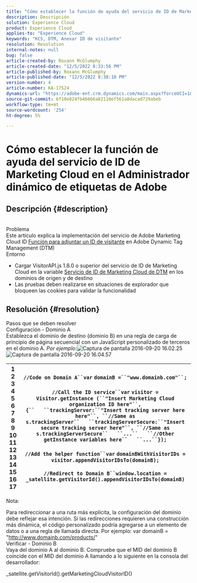 ```yaml
---
title: "Cómo establecer la función de ayuda del servicio de ID de Marketing Cloud en el Administrador dinámico de etiquetas de Adobe"
description: Descripción
solution: Experience Cloud
product: Experience Cloud
applies-to: "Experience Cloud"
keywords: "KCS, DTM, Anexar ID de visitante"
resolution: Resolution
internal-notes: null
bug: false
article-created-by: Roxann McGlumphy
article-created-date: "12/5/2022 8:33:56 PM"
article-published-by: Roxann McGlumphy
article-published-date: "12/5/2022 8:38:10 PM"
version-number: 4
article-number: KA-17524
dynamics-url: "https://adobe-ent.crm.dynamics.com/main.aspx?forceUCI=1&pagetype=entityrecord&etn=knowledgearticle&id=6b4a4020-dc74-ed11-81aa-6045bd006b3d"
source-git-commit: 6f10e824fb46666a82110ef561a8dacad729abeb
workflow-type: tm+mt
source-wordcount: '254'
ht-degree: 5%

---
```


# Cómo establecer la función de ayuda del servicio de ID de Marketing Cloud en el Administrador dinámico de etiquetas de Adobe

## Descripción {#description}

<br>Problema<br>
Este artículo explica la implementación del servicio de Adobe Marketing Cloud ID [Función para adjuntar un ID de visitante](https://marketing.adobe.com/resources/help/es_ES/mcvid/mcvid-appendvisitorid.html) en Adobe Dynamic Tag Management (DTM)
<br>Entorno<br>
- Cargar VisitorAPI.js 1.8.0 o superior del servicio de ID de Marketing Cloud en la variable [Servicio de ID de Marketing Cloud de DTM](https://marketing.adobe.com/resources/help/en_US/mcvid/mcvid-dtm-implement.html) en los dominios de origen y de destino
- Las pruebas deben realizarse en situaciones de explorador que bloqueen las cookies para validar la funcionalidad



## Resolución {#resolution}

Pasos que se deben resolver<br>Configuración - Dominio A<br>
Establezca el dominio de destino (dominio B) en una regla de carga de principio de página secuencial con un JavaScript personalizado de terceros en el dominio A. *Por ejemplo:*![ Captura de pantalla 2016-09-20 16.02.25](https://helpx.adobe.com/content/dam/help/en/dtm/kb/how-to-set-marketing-cloud-id-service-helper-function-in-adobe-d/jcr%3acontent/main-pars/image/Screenshot%202016-09-20%2016.02.25.png "Captura de pantalla 2016-09-20 16.02.25")
![Captura de pantalla 2016-09-20 16.04.57](https://helpx.adobe.com/content/dam/help/en/dtm/kb/how-to-set-marketing-cloud-id-service-helper-function-in-adobe-d/jcr%3acontent/main-pars/image_1393293752/Screenshot%202016-09-20%2016.04.57.png "Captura de pantalla 2016-09-20 16.04.57")

| 1<br>2<br>3<br>4<br>5<br>6<br>7<br>8<br>9<br>10<br>11<br>12<br>13<br>14<br>15<br>16<br>17 | `//Code on Domain A``var` `domainB =``"www.domainb.com"``;`<br> <br>`//Call the ID service``var` `visitor = Visitor.getInstance (``"Insert Marketing Cloud organization ID here"``,{``   ``trackingServer:``"Insert tracking server here here"``, ``//Same as s.trackingServer``   ``trackingServerSecure:``"Insert secure tracking server here"``, ``//Same as s.trackingServerSecure``   ``...``   ``//Other getInstance variables here``   ``...``});`<br> <br>`//Add the helper function``var` `domainBWithVisitorIDs = visitor.appendVisitorIDsTo(domainB);`<br> <br>`//Redirect to Domain B``window.location = _satellite.getVisitorId().appendVisitorIDsTo(domainB)` |
| --- | --- |


Nota:

Para redireccionar a una ruta más explícita, la configuración del dominio debe reflejar esa intención. Si las redirecciones requieren una construcción más dinámica, el código personalizado podría agregarse a un elemento de datos o a una regla de llamada directa. Por ejemplo: var domainB = &quot;http://www.domainb.com/products/&quot;
<br>Verificar - Dominio B<br>
Vaya del dominio A al dominio B. Compruebe que el MID del dominio B coincide con el MID del dominio A llamando a lo siguiente en la consola del desarrollador:

_satellite.getVisitorId().getMarketingCloudVisitorID()
